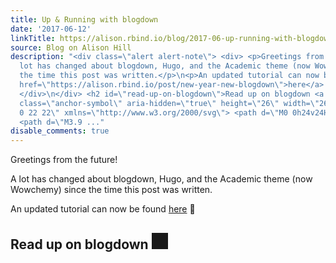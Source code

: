 ```yaml
---
title: Up & Running with blogdown
date: '2017-06-12'
linkTitle: https://alison.rbind.io/blog/2017-06-up-running-with-blogdown/
source: Blog on Alison Hill
description: "<div class=\"alert alert-note\"> <div> <p>Greetings from the future!</p>\n<p>A
  lot has changed about blogdown, Hugo, and the Academic theme (now Wowchemy) since
  the time this post was written.</p>\n<p>An updated tutorial can now be found <a
  href=\"https://alison.rbind.io/post/new-year-new-blogdown\">here</a> \U0001F389</p>
  </div>\n</div> <h2 id=\"read-up-on-blogdown\">Read up on blogdown <a href=\"#read-up-on-blogdown\"><svg
  class=\"anchor-symbol\" aria-hidden=\"true\" height=\"26\" width=\"26\" viewBox=\"0
  0 22 22\" xmlns=\"http://www.w3.org/2000/svg\"> <path d=\"M0 0h24v24H0z\" fill=\"currentColor\"></path>
  <path d=\"M3.9 ..."
disable_comments: true
---
```

<div class="alert alert-note"> <div> <p>Greetings from the future!</p>
<p>A lot has changed about blogdown, Hugo, and the Academic theme (now Wowchemy) since the time this post was written.</p>
<p>An updated tutorial can now be found <a href="https://alison.rbind.io/post/new-year-new-blogdown">here</a> 🎉</p> </div>
</div> <h2 id="read-up-on-blogdown">Read up on blogdown <a href="#read-up-on-blogdown"><svg class="anchor-symbol" aria-hidden="true" height="26" width="26" viewBox="0 0 22 22" xmlns="http://www.w3.org/2000/svg"> <path d="M0 0h24v24H0z" fill="currentColor"></path> <path d="M3.9 ...